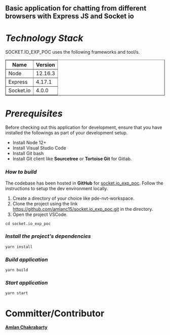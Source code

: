 ## Basic application for chatting from different browsers with Express JS and Socket io

*Technology Stack*
================
SOCKET.IO_EXP_POC uses the following frameworks and tool/s.

<table border="1">
  <tr>
    <th>Name</th>
    <th>Version</th> 
  </tr>
  <tr>
    <td>Node</td>
    <td>12.16.3</td> 
  </tr>
  <tr>
    <td>Express</td>
    <td>4.17.1</td> 
  </tr>
  <tr>
    <td>Socket.io</td>
    <td>4.0.0</td> 
  </tr>
</table>

*Prerequisites*
=============
Before checking out this application for development, ensure that you have installed the followings as part of your development setup.

- Install Node 12+
- Install Visual Studio Code 
- Install Git bash
- Install Git client like **Sourcetree** or **Tortoise Git** for Gitlab.

### ***How to build***

The codebase has been hosted in **GitHub** for [socket.io_exp_poc](https://github.com/amlanc15/socket.io_exp_poc).
Follow the instructions to setup the dev environment locally.

1. Create a directory of your choice like pde-nvt-workspace.
2. Clone the project using the link https://github.com/amlanc15/socket.io_exp_poc.git in the directory.
3. Open the project VSCode.

```
cd socket.io_exp_poc
```

### *Install the project's dependencies*
```
yarn install
```
### *Build application*
```
yarn build
```
### *Start application*
```
yarn start
```

Committer/Contributor
=====================

[**Amlan Chakrabarty**](mailto:amlan.chakrabarty15@gmail.com)
